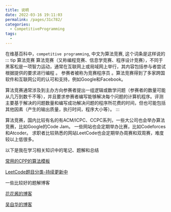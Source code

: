 ```yaml
---
title: 说明
date: 2022-03-16 19:11:03
permalink: /pages/31c782/
categories:
  - CompetitiveProgramming
tags:
  - 
---
```

在维基百科中，`competitive programming`, 中文为算法竞赛, 这个词条是这样说的
::: tip 算法竞赛
算法竞赛（又称编程竞赛、信息学竞赛、程序设计竞赛），不同于黑客松是一项智力运动，通常在互联网上或局域网上举行，其内容包括参与者尝试根据提供的要求进行编程 。 参赛者被称为竞赛程序员 。算法竞赛得到了多家跨国软件和互联网公司的认可和支持，例如Google和Facebook。

算法竞赛通常涉及到主办方向参赛者提出一组逻辑或数学问题（参赛者的数量可能从几万到数千不等），并且要求参赛者编写能够解决每个问题的计算机程序。评测主要基于解决的问题数量和编写成功解决问题的程序所花费的时间，但也可能包括其他因素（产生的输出质量，执行时间，程序大小等）。
:::

算法竞赛，国内比较有名的有ACM/ICPC、CCPC系列，一些大公司也会举办算法竞赛，比如Google的Code Jam。
一些网站也会定期举办比赛，比如Codeforces和Atcoder。
求职者比较熟悉的网站LeetCode也会定期举办周赛和双周赛，难度较以上低很多。

以下是我在学习相关知识中的笔记、题解和总结

[常用的CPP的算法模板](/pages/d731fe/)

[LeetCode题目分类-持续更新中](/pages/e2654b/)


一些比较好的题解博客

[花花酱的博客](https://zxi.mytechroad.com/blog/)


[吴自华的博客](https://cp-wiki.vercel.app/)


